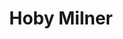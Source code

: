 ---
title: "Hoby Milner"
mypid: "571948"
contents: "/content/math/trigonometry/contents.html"
info: "/content/sports/pitchCharts/info.html"
pitches: "/content/sports/pitchCharts/pitches.html"
atbat: "/content/sports/pitchCharts/atbat.html"
type: "sports"
layout: "pitch-charts"
innings: [{"game": "ATL201803290", "name": "6", "batters": [{"inning": "6", "bid": "518692", "name": "Freddie Freeman", "result": "Homerun", "pitch": [{"ptype": 1, "swing": 1, "strike": 1, "xcoord": 86, "ycoord": 39, "velocity": "89.5", "pfx": "11.3", "pfz": "4.2"}, {"ptype": 1, "swing": 1, "strike": 1, "xcoord": 72, "ycoord": 38, "velocity": "89.1", "pfx": "11.9", "pfz": "7.2"}, {"ptype": 2, "swing": 0, "strike": 0, "xcoord": 0, "ycoord": 100, "velocity": "78.4", "pfx": "-3.4", "pfz": "-2.1"}, {"ptype": 1, "swing": 1, "strike": 1, "xcoord": 67, "ycoord": 27, "velocity": "89.4", "pfx": "8.0", "pfz": "3.2"}, {"ptype": 2, "swing": 0, "strike": 0, "xcoord": 0, "ycoord": 100, "velocity": "77.7", "pfx": "-3.3", "pfz": "-4.0"}, {"ptype": 2, "swing": 0, "strike": 0, "xcoord": 28, "ycoord": 100, "velocity": "77.2", "pfx": "-6.5", "pfz": "-4.3"}, {"ptype": 1, "swing": 1, "strike": 1, "xcoord": 66, "ycoord": 52, "velocity": "90.6", "pfx": "7.1", "pfz": "5.7"}, {"ptype": 0, "swing": 0, "strike": 0, "xcoord": 0, "ycoord": 0, "velocity": 0, "pfx": 0, "pfz": 0}, {"ptype": 0, "swing": 0, "strike": 0, "xcoord": 0, "ycoord": 0, "velocity": 0, "pfx": 0, "pfz": 0}, {"ptype": 0, "swing": 0, "strike": 0, "xcoord": 0, "ycoord": 0, "velocity": 0, "pfx": 0, "pfz": 0}], "runners": "2", "outs": "1"}, {"inning": "6", "bid": "455976", "name": "Nick Markakis", "result": "Out", "pitch": [{"ptype": 1, "swing": 1, "strike": 1, "xcoord": 48, "ycoord": 53, "velocity": "90.3", "pfx": "9.6", "pfz": "3.1"}, {"ptype": 0, "swing": 0, "strike": 0, "xcoord": 0, "ycoord": 0, "velocity": 0, "pfx": 0, "pfz": 0}, {"ptype": 0, "swing": 0, "strike": 0, "xcoord": 0, "ycoord": 0, "velocity": 0, "pfx": 0, "pfz": 0}, {"ptype": 0, "swing": 0, "strike": 0, "xcoord": 0, "ycoord": 0, "velocity": 0, "pfx": 0, "pfz": 0}, {"ptype": 0, "swing": 0, "strike": 0, "xcoord": 0, "ycoord": 0, "velocity": 0, "pfx": 0, "pfz": 0}, {"ptype": 0, "swing": 0, "strike": 0, "xcoord": 0, "ycoord": 0, "velocity": 0, "pfx": 0, "pfz": 0}, {"ptype": 0, "swing": 0, "strike": 0, "xcoord": 0, "ycoord": 0, "velocity": 0, "pfx": 0, "pfz": 0}, {"ptype": 0, "swing": 0, "strike": 0, "xcoord": 0, "ycoord": 0, "velocity": 0, "pfx": 0, "pfz": 0}, {"ptype": 0, "swing": 0, "strike": 0, "xcoord": 0, "ycoord": 0, "velocity": 0, "pfx": 0, "pfz": 0}, {"ptype": 0, "swing": 0, "strike": 0, "xcoord": 0, "ycoord": 0, "velocity": 0, "pfx": 0, "pfz": 0}], "runners": "0", "outs": "1"}]}, {"game": "ATL201803300", "name": "5", "batters": [{"inning": "5", "bid": "518692", "name": "Freddie Freeman", "result": "Walk", "pitch": [{"ptype": 2, "swing": 1, "strike": 1, "xcoord": 14, "ycoord": 66, "velocity": "75.7", "pfx": "-9.1", "pfz": "-1.7"}, {"ptype": 1, "swing": 0, "strike": 0, "xcoord": 9, "ycoord": 26, "velocity": "88.7", "pfx": "7.0", "pfz": "7.7"}, {"ptype": 1, "swing": 0, "strike": 0, "xcoord": 74, "ycoord": 3, "velocity": "88.3", "pfx": "8.3", "pfz": "4.9"}, {"ptype": 2, "swing": 0, "strike": 0, "xcoord": 0, "ycoord": 84, "velocity": "77.2", "pfx": "-5.5", "pfz": "-0.2"}, {"ptype": 1, "swing": 0, "strike": 0, "xcoord": 7, "ycoord": 56, "velocity": "89.1", "pfx": "8.7", "pfz": "6.0"}, {"ptype": 0, "swing": 0, "strike": 0, "xcoord": 0, "ycoord": 0, "velocity": 0, "pfx": 0, "pfz": 0}, {"ptype": 0, "swing": 0, "strike": 0, "xcoord": 0, "ycoord": 0, "velocity": 0, "pfx": 0, "pfz": 0}, {"ptype": 0, "swing": 0, "strike": 0, "xcoord": 0, "ycoord": 0, "velocity": 0, "pfx": 0, "pfz": 0}, {"ptype": 0, "swing": 0, "strike": 0, "xcoord": 0, "ycoord": 0, "velocity": 0, "pfx": 0, "pfz": 0}, {"ptype": 0, "swing": 0, "strike": 0, "xcoord": 0, "ycoord": 0, "velocity": 0, "pfx": 0, "pfz": 0}], "runners": "0", "outs": "2"}, {"inning": "5", "bid": "455976", "name": "Nick Markakis", "result": "Out", "pitch": [{"ptype": 1, "swing": 1, "strike": 1, "xcoord": 86, "ycoord": 69, "velocity": "88.4", "pfx": "10.3", "pfz": "1.1"}, {"ptype": 0, "swing": 0, "strike": 0, "xcoord": 0, "ycoord": 0, "velocity": 0, "pfx": 0, "pfz": 0}, {"ptype": 0, "swing": 0, "strike": 0, "xcoord": 0, "ycoord": 0, "velocity": 0, "pfx": 0, "pfz": 0}, {"ptype": 0, "swing": 0, "strike": 0, "xcoord": 0, "ycoord": 0, "velocity": 0, "pfx": 0, "pfz": 0}, {"ptype": 0, "swing": 0, "strike": 0, "xcoord": 0, "ycoord": 0, "velocity": 0, "pfx": 0, "pfz": 0}, {"ptype": 0, "swing": 0, "strike": 0, "xcoord": 0, "ycoord": 0, "velocity": 0, "pfx": 0, "pfz": 0}, {"ptype": 0, "swing": 0, "strike": 0, "xcoord": 0, "ycoord": 0, "velocity": 0, "pfx": 0, "pfz": 0}, {"ptype": 0, "swing": 0, "strike": 0, "xcoord": 0, "ycoord": 0, "velocity": 0, "pfx": 0, "pfz": 0}, {"ptype": 0, "swing": 0, "strike": 0, "xcoord": 0, "ycoord": 0, "velocity": 0, "pfx": 0, "pfz": 0}, {"ptype": 0, "swing": 0, "strike": 0, "xcoord": 0, "ycoord": 0, "velocity": 0, "pfx": 0, "pfz": 0}], "runners": "1", "outs": "2"}]}, {"game": "ATL201803310", "name": "3", "batters": [{"inning": "3", "bid": "518692", "name": "Freddie Freeman", "result": "Error", "pitch": [{"ptype": 1, "swing": 0, "strike": 0, "xcoord": 100, "ycoord": 54, "velocity": "88.2", "pfx": "11.2", "pfz": "0.1"}, {"ptype": 1, "swing": 0, "strike": 1, "xcoord": 58, "ycoord": 32, "velocity": "88.0", "pfx": "12.1", "pfz": "1.3"}, {"ptype": 1, "swing": 1, "strike": 1, "xcoord": 71, "ycoord": 48, "velocity": "88.5", "pfx": "11.5", "pfz": "1.8"}, {"ptype": 1, "swing": 1, "strike": 1, "xcoord": 100, "ycoord": 34, "velocity": "89.4", "pfx": "12.0", "pfz": "1.6"}, {"ptype": 0, "swing": 0, "strike": 0, "xcoord": 0, "ycoord": 0, "velocity": 0, "pfx": 0, "pfz": 0}, {"ptype": 0, "swing": 0, "strike": 0, "xcoord": 0, "ycoord": 0, "velocity": 0, "pfx": 0, "pfz": 0}, {"ptype": 0, "swing": 0, "strike": 0, "xcoord": 0, "ycoord": 0, "velocity": 0, "pfx": 0, "pfz": 0}, {"ptype": 0, "swing": 0, "strike": 0, "xcoord": 0, "ycoord": 0, "velocity": 0, "pfx": 0, "pfz": 0}, {"ptype": 0, "swing": 0, "strike": 0, "xcoord": 0, "ycoord": 0, "velocity": 0, "pfx": 0, "pfz": 0}, {"ptype": 0, "swing": 0, "strike": 0, "xcoord": 0, "ycoord": 0, "velocity": 0, "pfx": 0, "pfz": 0}], "runners": "3", "outs": "2"}, {"inning": "3", "bid": "455976", "name": "Nick Markakis", "result": "Single", "pitch": [{"ptype": 1, "swing": 1, "strike": 1, "xcoord": 97, "ycoord": 43, "velocity": "88.0", "pfx": "11.2", "pfz": "2.2"}, {"ptype": 0, "swing": 0, "strike": 0, "xcoord": 0, "ycoord": 0, "velocity": 0, "pfx": 0, "pfz": 0}, {"ptype": 0, "swing": 0, "strike": 0, "xcoord": 0, "ycoord": 0, "velocity": 0, "pfx": 0, "pfz": 0}, {"ptype": 0, "swing": 0, "strike": 0, "xcoord": 0, "ycoord": 0, "velocity": 0, "pfx": 0, "pfz": 0}, {"ptype": 0, "swing": 0, "strike": 0, "xcoord": 0, "ycoord": 0, "velocity": 0, "pfx": 0, "pfz": 0}, {"ptype": 0, "swing": 0, "strike": 0, "xcoord": 0, "ycoord": 0, "velocity": 0, "pfx": 0, "pfz": 0}, {"ptype": 0, "swing": 0, "strike": 0, "xcoord": 0, "ycoord": 0, "velocity": 0, "pfx": 0, "pfz": 0}, {"ptype": 0, "swing": 0, "strike": 0, "xcoord": 0, "ycoord": 0, "velocity": 0, "pfx": 0, "pfz": 0}, {"ptype": 0, "swing": 0, "strike": 0, "xcoord": 0, "ycoord": 0, "velocity": 0, "pfx": 0, "pfz": 0}, {"ptype": 0, "swing": 0, "strike": 0, "xcoord": 0, "ycoord": 0, "velocity": 0, "pfx": 0, "pfz": 0}], "runners": "7", "outs": "2"}, {"inning": "3", "bid": "605512", "name": "Preston Tucker", "result": "Out", "pitch": [{"ptype": 1, "swing": 1, "strike": 1, "xcoord": 62, "ycoord": 74, "velocity": "89.9", "pfx": "11.4", "pfz": "1.1"}, {"ptype": 1, "swing": 1, "strike": 1, "xcoord": 91, "ycoord": 55, "velocity": "89.7", "pfx": "12.3", "pfz": "1.4"}, {"ptype": 2, "swing": 0, "strike": 0, "xcoord": 0, "ycoord": 93, "velocity": "75.5", "pfx": "-7.9", "pfz": "-0.5"}, {"ptype": 1, "swing": 1, "strike": 1, "xcoord": 88, "ycoord": 48, "velocity": "89.7", "pfx": "11.3", "pfz": "2.6"}, {"ptype": 1, "swing": 1, "strike": 1, "xcoord": 76, "ycoord": 76, "velocity": "89.6", "pfx": "12.2", "pfz": "0.5"}, {"ptype": 0, "swing": 0, "strike": 0, "xcoord": 0, "ycoord": 0, "velocity": 0, "pfx": 0, "pfz": 0}, {"ptype": 0, "swing": 0, "strike": 0, "xcoord": 0, "ycoord": 0, "velocity": 0, "pfx": 0, "pfz": 0}, {"ptype": 0, "swing": 0, "strike": 0, "xcoord": 0, "ycoord": 0, "velocity": 0, "pfx": 0, "pfz": 0}, {"ptype": 0, "swing": 0, "strike": 0, "xcoord": 0, "ycoord": 0, "velocity": 0, "pfx": 0, "pfz": 0}, {"ptype": 0, "swing": 0, "strike": 0, "xcoord": 0, "ycoord": 0, "velocity": 0, "pfx": 0, "pfz": 0}], "runners": "5", "outs": "2"}]}, {"game": "NYN201804030", "name": "8", "batters": [{"inning": "8", "bid": "457803", "name": "Jay Bruce", "result": "Strikeout", "pitch": [{"ptype": 2, "swing": 0, "strike": 1, "xcoord": 26, "ycoord": 67, "velocity": "76.5", "pfx": "-6.4", "pfz": "-2.4"}, {"ptype": 1, "swing": 0, "strike": 1, "xcoord": 94, "ycoord": 66, "velocity": "88.9", "pfx": "13.0", "pfz": "1.1"}, {"ptype": 2, "swing": 0, "strike": 0, "xcoord": 0, "ycoord": 82, "velocity": "77.5", "pfx": "-4.7", "pfz": "-1.3"}, {"ptype": 1, "swing": 0, "strike": 0, "xcoord": 100, "ycoord": 60, "velocity": "89.5", "pfx": "12.6", "pfz": "1.2"}, {"ptype": 1, "swing": 0, "strike": 1, "xcoord": 38, "ycoord": 84, "velocity": "88.7", "pfx": "12.8", "pfz": "0.8"}, {"ptype": 0, "swing": 0, "strike": 0, "xcoord": 0, "ycoord": 0, "velocity": 0, "pfx": 0, "pfz": 0}, {"ptype": 0, "swing": 0, "strike": 0, "xcoord": 0, "ycoord": 0, "velocity": 0, "pfx": 0, "pfz": 0}, {"ptype": 0, "swing": 0, "strike": 0, "xcoord": 0, "ycoord": 0, "velocity": 0, "pfx": 0, "pfz": 0}, {"ptype": 0, "swing": 0, "strike": 0, "xcoord": 0, "ycoord": 0, "velocity": 0, "pfx": 0, "pfz": 0}, {"ptype": 0, "swing": 0, "strike": 0, "xcoord": 0, "ycoord": 0, "velocity": 0, "pfx": 0, "pfz": 0}], "runners": "0", "outs": "1"}, {"inning": "8", "bid": "453943", "name": "Todd Frazier", "result": "Single", "pitch": [{"ptype": 2, "swing": 0, "strike": 1, "xcoord": 89, "ycoord": 56, "velocity": "76.4", "pfx": "-7.3", "pfz": "-3.0"}, {"ptype": 1, "swing": 0, "strike": 0, "xcoord": 4, "ycoord": 38, "velocity": "89.7", "pfx": "11.0", "pfz": "5.2"}, {"ptype": 2, "swing": 1, "strike": 1, "xcoord": 53, "ycoord": 80, "velocity": "76.4", "pfx": "-7.1", "pfz": "-2.7"}, {"ptype": 0, "swing": 0, "strike": 0, "xcoord": 0, "ycoord": 0, "velocity": 0, "pfx": 0, "pfz": 0}, {"ptype": 0, "swing": 0, "strike": 0, "xcoord": 0, "ycoord": 0, "velocity": 0, "pfx": 0, "pfz": 0}, {"ptype": 0, "swing": 0, "strike": 0, "xcoord": 0, "ycoord": 0, "velocity": 0, "pfx": 0, "pfz": 0}, {"ptype": 0, "swing": 0, "strike": 0, "xcoord": 0, "ycoord": 0, "velocity": 0, "pfx": 0, "pfz": 0}, {"ptype": 0, "swing": 0, "strike": 0, "xcoord": 0, "ycoord": 0, "velocity": 0, "pfx": 0, "pfz": 0}, {"ptype": 0, "swing": 0, "strike": 0, "xcoord": 0, "ycoord": 0, "velocity": 0, "pfx": 0, "pfz": 0}, {"ptype": 0, "swing": 0, "strike": 0, "xcoord": 0, "ycoord": 0, "velocity": 0, "pfx": 0, "pfz": 0}], "runners": "0", "outs": "2"}]}, {"game": "PHI201804080", "name": "6", "batters": [{"inning": "6", "bid": "571506", "name": "Justin Bour", "result": "Walk", "pitch": [{"ptype": 2, "swing": 0, "strike": 0, "xcoord": 38, "ycoord": 88, "velocity": "77.0", "pfx": "-7.7", "pfz": "-4.5"}, {"ptype": 1, "swing": 0, "strike": 0, "xcoord": 100, "ycoord": 35, "velocity": "88.8", "pfx": "10.0", "pfz": "-0.0"}, {"ptype": 1, "swing": 0, "strike": 0, "xcoord": 0, "ycoord": 72, "velocity": "90.1", "pfx": "10.4", "pfz": "6.1"}, {"ptype": 1, "swing": 0, "strike": 1, "xcoord": 74, "ycoord": 78, "velocity": "88.5", "pfx": "9.2", "pfz": "5.8"}, {"ptype": 1, "swing": 0, "strike": 1, "xcoord": 50, "ycoord": 82, "velocity": "91.2", "pfx": "10.1", "pfz": "4.4"}, {"ptype": 1, "swing": 1, "strike": 1, "xcoord": 91, "ycoord": 19, "velocity": "88.6", "pfx": "10.4", "pfz": "0.0"}, {"ptype": 1, "swing": 0, "strike": 0, "xcoord": 3, "ycoord": 64, "velocity": "91.3", "pfx": "10.2", "pfz": "7.0"}, {"ptype": 0, "swing": 0, "strike": 0, "xcoord": 0, "ycoord": 0, "velocity": 0, "pfx": 0, "pfz": 0}, {"ptype": 0, "swing": 0, "strike": 0, "xcoord": 0, "ycoord": 0, "velocity": 0, "pfx": 0, "pfz": 0}, {"ptype": 0, "swing": 0, "strike": 0, "xcoord": 0, "ycoord": 0, "velocity": 0, "pfx": 0, "pfz": 0}], "runners": "0", "outs": "0"}]}, {"game": "PHI201804100", "name": "9", "batters": [{"inning": "9", "bid": "458015", "name": "Joey Votto", "result": "Out", "pitch": [{"ptype": 2, "swing": 0, "strike": 0, "xcoord": 0, "ycoord": 100, "velocity": "76.9", "pfx": "-7.7", "pfz": "-3.3"}, {"ptype": 1, "swing": 1, "strike": 1, "xcoord": 40, "ycoord": 70, "velocity": "88.0", "pfx": "9.2", "pfz": "6.6"}, {"ptype": 0, "swing": 0, "strike": 0, "xcoord": 0, "ycoord": 0, "velocity": 0, "pfx": 0, "pfz": 0}, {"ptype": 0, "swing": 0, "strike": 0, "xcoord": 0, "ycoord": 0, "velocity": 0, "pfx": 0, "pfz": 0}, {"ptype": 0, "swing": 0, "strike": 0, "xcoord": 0, "ycoord": 0, "velocity": 0, "pfx": 0, "pfz": 0}, {"ptype": 0, "swing": 0, "strike": 0, "xcoord": 0, "ycoord": 0, "velocity": 0, "pfx": 0, "pfz": 0}, {"ptype": 0, "swing": 0, "strike": 0, "xcoord": 0, "ycoord": 0, "velocity": 0, "pfx": 0, "pfz": 0}, {"ptype": 0, "swing": 0, "strike": 0, "xcoord": 0, "ycoord": 0, "velocity": 0, "pfx": 0, "pfz": 0}, {"ptype": 0, "swing": 0, "strike": 0, "xcoord": 0, "ycoord": 0, "velocity": 0, "pfx": 0, "pfz": 0}, {"ptype": 0, "swing": 0, "strike": 0, "xcoord": 0, "ycoord": 0, "velocity": 0, "pfx": 0, "pfz": 0}], "runners": "0", "outs": "0"}, {"inning": "9", "bid": "571697", "name": "Scooter Gennett", "result": "Strikeout", "pitch": [{"ptype": 1, "swing": 0, "strike": 0, "xcoord": 0, "ycoord": 51, "velocity": "90.0", "pfx": "8.9", "pfz": "7.3"}, {"ptype": 1, "swing": 0, "strike": 1, "xcoord": 19, "ycoord": 40, "velocity": "89.3", "pfx": "9.5", "pfz": "7.1"}, {"ptype": 2, "swing": 0, "strike": 0, "xcoord": 19, "ycoord": 93, "velocity": "76.5", "pfx": "-7.5", "pfz": "-1.8"}, {"ptype": 1, "swing": 0, "strike": 0, "xcoord": 6, "ycoord": 56, "velocity": "88.8", "pfx": "8.9", "pfz": "5.9"}, {"ptype": 1, "swing": 0, "strike": 1, "xcoord": 38, "ycoord": 56, "velocity": "89.3", "pfx": "10.1", "pfz": "5.2"}, {"ptype": 1, "swing": 0, "strike": 1, "xcoord": 15, "ycoord": 51, "velocity": "89.5", "pfx": "9.4", "pfz": "6.6"}, {"ptype": 0, "swing": 0, "strike": 0, "xcoord": 0, "ycoord": 0, "velocity": 0, "pfx": 0, "pfz": 0}, {"ptype": 0, "swing": 0, "strike": 0, "xcoord": 0, "ycoord": 0, "velocity": 0, "pfx": 0, "pfz": 0}, {"ptype": 0, "swing": 0, "strike": 0, "xcoord": 0, "ycoord": 0, "velocity": 0, "pfx": 0, "pfz": 0}, {"ptype": 0, "swing": 0, "strike": 0, "xcoord": 0, "ycoord": 0, "velocity": 0, "pfx": 0, "pfz": 0}], "runners": "0", "outs": "1"}, {"inning": "9", "bid": "594807", "name": "Adam Duvall", "result": "Strikeout", "pitch": [{"ptype": 1, "swing": 0, "strike": 1, "xcoord": 58, "ycoord": 47, "velocity": "89.4", "pfx": "9.5", "pfz": "6.8"}, {"ptype": 1, "swing": 0, "strike": 0, "xcoord": 94, "ycoord": 77, "velocity": "89.6", "pfx": "12.1", "pfz": "-0.9"}, {"ptype": 2, "swing": 0, "strike": 0, "xcoord": 96, "ycoord": 92, "velocity": "76.2", "pfx": "-6.5", "pfz": "-5.1"}, {"ptype": 1, "swing": 1, "strike": 1, "xcoord": 41, "ycoord": 65, "velocity": "90.5", "pfx": "7.6", "pfz": "6.8"}, {"ptype": 1, "swing": 0, "strike": 0, "xcoord": 100, "ycoord": 67, "velocity": "90.8", "pfx": "9.3", "pfz": "5.4"}, {"ptype": 1, "swing": 0, "strike": 1, "xcoord": 26, "ycoord": 70, "velocity": "91.1", "pfx": "8.8", "pfz": "7.4"}, {"ptype": 0, "swing": 0, "strike": 0, "xcoord": 0, "ycoord": 0, "velocity": 0, "pfx": 0, "pfz": 0}, {"ptype": 0, "swing": 0, "strike": 0, "xcoord": 0, "ycoord": 0, "velocity": 0, "pfx": 0, "pfz": 0}, {"ptype": 0, "swing": 0, "strike": 0, "xcoord": 0, "ycoord": 0, "velocity": 0, "pfx": 0, "pfz": 0}, {"ptype": 0, "swing": 0, "strike": 0, "xcoord": 0, "ycoord": 0, "velocity": 0, "pfx": 0, "pfz": 0}], "runners": "0", "outs": "2"}]}, {"game": "PHI201804110", "name": "12", "batters": [{"inning": "0", "bid": "571740", "name": "Billy Hamilton", "result": "Out", "pitch": [{"ptype": 1, "swing": 0, "strike": 1, "xcoord": 43, "ycoord": 87, "velocity": "88.6", "pfx": "9.5", "pfz": "5.7"}, {"ptype": 1, "swing": 0, "strike": 0, "xcoord": 100, "ycoord": 67, "velocity": "87.0", "pfx": "10.8", "pfz": "1.2"}, {"ptype": 1, "swing": 1, "strike": 1, "xcoord": 77, "ycoord": 58, "velocity": "88.6", "pfx": "9.7", "pfz": "5.6"}, {"ptype": 1, "swing": 0, "strike": 0, "xcoord": 0, "ycoord": 99, "velocity": "89.5", "pfx": "11.4", "pfz": "5.9"}, {"ptype": 1, "swing": 1, "strike": 1, "xcoord": 70, "ycoord": 55, "velocity": "90.1", "pfx": "10.4", "pfz": "4.0"}, {"ptype": 2, "swing": 0, "strike": 0, "xcoord": 0, "ycoord": 100, "velocity": "76.4", "pfx": "-5.3", "pfz": "-3.9"}, {"ptype": 1, "swing": 1, "strike": 1, "xcoord": 90, "ycoord": 69, "velocity": "89.9", "pfx": "11.2", "pfz": "5.5"}, {"ptype": 0, "swing": 0, "strike": 0, "xcoord": 0, "ycoord": 0, "velocity": 0, "pfx": 0, "pfz": 0}, {"ptype": 0, "swing": 0, "strike": 0, "xcoord": 0, "ycoord": 0, "velocity": 0, "pfx": 0, "pfz": 0}, {"ptype": 0, "swing": 0, "strike": 0, "xcoord": 0, "ycoord": 0, "velocity": 0, "pfx": 0, "pfz": 0}], "runners": "0", "outs": "0"}, {"inning": "0", "bid": "608385", "name": "Jesse Winker", "result": "Out", "pitch": [{"ptype": 2, "swing": 1, "strike": 1, "xcoord": 46, "ycoord": 95, "velocity": "76.8", "pfx": "-5.2", "pfz": "-5.4"}, {"ptype": 0, "swing": 0, "strike": 0, "xcoord": 0, "ycoord": 0, "velocity": 0, "pfx": 0, "pfz": 0}, {"ptype": 0, "swing": 0, "strike": 0, "xcoord": 0, "ycoord": 0, "velocity": 0, "pfx": 0, "pfz": 0}, {"ptype": 0, "swing": 0, "strike": 0, "xcoord": 0, "ycoord": 0, "velocity": 0, "pfx": 0, "pfz": 0}, {"ptype": 0, "swing": 0, "strike": 0, "xcoord": 0, "ycoord": 0, "velocity": 0, "pfx": 0, "pfz": 0}, {"ptype": 0, "swing": 0, "strike": 0, "xcoord": 0, "ycoord": 0, "velocity": 0, "pfx": 0, "pfz": 0}, {"ptype": 0, "swing": 0, "strike": 0, "xcoord": 0, "ycoord": 0, "velocity": 0, "pfx": 0, "pfz": 0}, {"ptype": 0, "swing": 0, "strike": 0, "xcoord": 0, "ycoord": 0, "velocity": 0, "pfx": 0, "pfz": 0}, {"ptype": 0, "swing": 0, "strike": 0, "xcoord": 0, "ycoord": 0, "velocity": 0, "pfx": 0, "pfz": 0}, {"ptype": 0, "swing": 0, "strike": 0, "xcoord": 0, "ycoord": 0, "velocity": 0, "pfx": 0, "pfz": 0}], "runners": "0", "outs": "1"}]}, {"game": "TBA201804150", "name": "5", "batters": [{"inning": "5", "bid": "452655", "name": "Denard Span", "result": "Out", "pitch": [{"ptype": 2, "swing": 0, "strike": 1, "xcoord": 28, "ycoord": 49, "velocity": "77.2", "pfx": "-6.8", "pfz": "-1.3"}, {"ptype": 1, "swing": 1, "strike": 1, "xcoord": 88, "ycoord": 39, "velocity": "89.2", "pfx": "11.5", "pfz": "0.7"}, {"ptype": 0, "swing": 0, "strike": 0, "xcoord": 0, "ycoord": 0, "velocity": 0, "pfx": 0, "pfz": 0}, {"ptype": 0, "swing": 0, "strike": 0, "xcoord": 0, "ycoord": 0, "velocity": 0, "pfx": 0, "pfz": 0}, {"ptype": 0, "swing": 0, "strike": 0, "xcoord": 0, "ycoord": 0, "velocity": 0, "pfx": 0, "pfz": 0}, {"ptype": 0, "swing": 0, "strike": 0, "xcoord": 0, "ycoord": 0, "velocity": 0, "pfx": 0, "pfz": 0}, {"ptype": 0, "swing": 0, "strike": 0, "xcoord": 0, "ycoord": 0, "velocity": 0, "pfx": 0, "pfz": 0}, {"ptype": 0, "swing": 0, "strike": 0, "xcoord": 0, "ycoord": 0, "velocity": 0, "pfx": 0, "pfz": 0}, {"ptype": 0, "swing": 0, "strike": 0, "xcoord": 0, "ycoord": 0, "velocity": 0, "pfx": 0, "pfz": 0}, {"ptype": 0, "swing": 0, "strike": 0, "xcoord": 0, "ycoord": 0, "velocity": 0, "pfx": 0, "pfz": 0}], "runners": "0", "outs": "0"}]}, {"game": "ATL201804170", "name": "6", "batters": [{"inning": "6", "bid": "455976", "name": "Nick Markakis", "result": "Out", "pitch": [{"ptype": 1, "swing": 1, "strike": 1, "xcoord": 80, "ycoord": 16, "velocity": "87.7", "pfx": "11.2", "pfz": "1.4"}, {"ptype": 1, "swing": 1, "strike": 1, "xcoord": 100, "ycoord": 61, "velocity": "89.2", "pfx": "11.6", "pfz": "3.1"}, {"ptype": 2, "swing": 0, "strike": 0, "xcoord": 0, "ycoord": 100, "velocity": "78.0", "pfx": "-3.7", "pfz": "-2.8"}, {"ptype": 1, "swing": 1, "strike": 1, "xcoord": 54, "ycoord": 41, "velocity": "90.4", "pfx": "10.9", "pfz": "5.5"}, {"ptype": 1, "swing": 0, "strike": 0, "xcoord": 0, "ycoord": 59, "velocity": "90.6", "pfx": "9.5", "pfz": "5.9"}, {"ptype": 2, "swing": 1, "strike": 1, "xcoord": 67, "ycoord": 70, "velocity": "77.2", "pfx": "-3.5", "pfz": "-4.9"}, {"ptype": 0, "swing": 0, "strike": 0, "xcoord": 0, "ycoord": 0, "velocity": 0, "pfx": 0, "pfz": 0}, {"ptype": 0, "swing": 0, "strike": 0, "xcoord": 0, "ycoord": 0, "velocity": 0, "pfx": 0, "pfz": 0}, {"ptype": 0, "swing": 0, "strike": 0, "xcoord": 0, "ycoord": 0, "velocity": 0, "pfx": 0, "pfz": 0}, {"ptype": 0, "swing": 0, "strike": 0, "xcoord": 0, "ycoord": 0, "velocity": 0, "pfx": 0, "pfz": 0}], "runners": "0", "outs": "0"}, {"inning": "6", "bid": "605512", "name": "Preston Tucker", "result": "Out", "pitch": [{"ptype": 1, "swing": 1, "strike": 1, "xcoord": 69, "ycoord": 55, "velocity": "88.8", "pfx": "10.7", "pfz": "2.1"}, {"ptype": 0, "swing": 0, "strike": 0, "xcoord": 0, "ycoord": 0, "velocity": 0, "pfx": 0, "pfz": 0}, {"ptype": 0, "swing": 0, "strike": 0, "xcoord": 0, "ycoord": 0, "velocity": 0, "pfx": 0, "pfz": 0}, {"ptype": 0, "swing": 0, "strike": 0, "xcoord": 0, "ycoord": 0, "velocity": 0, "pfx": 0, "pfz": 0}, {"ptype": 0, "swing": 0, "strike": 0, "xcoord": 0, "ycoord": 0, "velocity": 0, "pfx": 0, "pfz": 0}, {"ptype": 0, "swing": 0, "strike": 0, "xcoord": 0, "ycoord": 0, "velocity": 0, "pfx": 0, "pfz": 0}, {"ptype": 0, "swing": 0, "strike": 0, "xcoord": 0, "ycoord": 0, "velocity": 0, "pfx": 0, "pfz": 0}, {"ptype": 0, "swing": 0, "strike": 0, "xcoord": 0, "ycoord": 0, "velocity": 0, "pfx": 0, "pfz": 0}, {"ptype": 0, "swing": 0, "strike": 0, "xcoord": 0, "ycoord": 0, "velocity": 0, "pfx": 0, "pfz": 0}, {"ptype": 0, "swing": 0, "strike": 0, "xcoord": 0, "ycoord": 0, "velocity": 0, "pfx": 0, "pfz": 0}], "runners": "0", "outs": "1"}]}, {"game": "ATL201804180", "name": "8", "batters": [{"inning": "8", "bid": "518692", "name": "Freddie Freeman", "result": "HBP", "pitch": [{"ptype": 2, "swing": 1, "strike": 1, "xcoord": 42, "ycoord": 44, "velocity": "78.0", "pfx": "-3.8", "pfz": "-3.1"}, {"ptype": 2, "swing": 0, "strike": 0, "xcoord": 20, "ycoord": 100, "velocity": "77.4", "pfx": "-3.1", "pfz": "-3.6"}, {"ptype": 1, "swing": 0, "strike": 0, "xcoord": 100, "ycoord": 73, "velocity": "89.0", "pfx": "10.0", "pfz": "1.2"}, {"ptype": 2, "swing": 1, "strike": 1, "xcoord": 43, "ycoord": 59, "velocity": "78.2", "pfx": "-4.1", "pfz": "-3.7"}, {"ptype": 1, "swing": 0, "strike": 0, "xcoord": 100, "ycoord": 10, "velocity": "89.9", "pfx": "7.7", "pfz": "5.1"}, {"ptype": 0, "swing": 0, "strike": 0, "xcoord": 0, "ycoord": 0, "velocity": 0, "pfx": 0, "pfz": 0}, {"ptype": 0, "swing": 0, "strike": 0, "xcoord": 0, "ycoord": 0, "velocity": 0, "pfx": 0, "pfz": 0}, {"ptype": 0, "swing": 0, "strike": 0, "xcoord": 0, "ycoord": 0, "velocity": 0, "pfx": 0, "pfz": 0}, {"ptype": 0, "swing": 0, "strike": 0, "xcoord": 0, "ycoord": 0, "velocity": 0, "pfx": 0, "pfz": 0}, {"ptype": 0, "swing": 0, "strike": 0, "xcoord": 0, "ycoord": 0, "velocity": 0, "pfx": 0, "pfz": 0}], "runners": "0", "outs": "1"}, {"inning": "8", "bid": "455976", "name": "Nick Markakis", "result": "Single", "pitch": [{"ptype": 1, "swing": 1, "strike": 1, "xcoord": 50, "ycoord": 74, "velocity": "87.8", "pfx": "10.7", "pfz": "1.9"}, {"ptype": 0, "swing": 0, "strike": 0, "xcoord": 0, "ycoord": 0, "velocity": 0, "pfx": 0, "pfz": 0}, {"ptype": 0, "swing": 0, "strike": 0, "xcoord": 0, "ycoord": 0, "velocity": 0, "pfx": 0, "pfz": 0}, {"ptype": 0, "swing": 0, "strike": 0, "xcoord": 0, "ycoord": 0, "velocity": 0, "pfx": 0, "pfz": 0}, {"ptype": 0, "swing": 0, "strike": 0, "xcoord": 0, "ycoord": 0, "velocity": 0, "pfx": 0, "pfz": 0}, {"ptype": 0, "swing": 0, "strike": 0, "xcoord": 0, "ycoord": 0, "velocity": 0, "pfx": 0, "pfz": 0}, {"ptype": 0, "swing": 0, "strike": 0, "xcoord": 0, "ycoord": 0, "velocity": 0, "pfx": 0, "pfz": 0}, {"ptype": 0, "swing": 0, "strike": 0, "xcoord": 0, "ycoord": 0, "velocity": 0, "pfx": 0, "pfz": 0}, {"ptype": 0, "swing": 0, "strike": 0, "xcoord": 0, "ycoord": 0, "velocity": 0, "pfx": 0, "pfz": 0}, {"ptype": 0, "swing": 0, "strike": 0, "xcoord": 0, "ycoord": 0, "velocity": 0, "pfx": 0, "pfz": 0}], "runners": "1", "outs": "1"}, {"inning": "8", "bid": "435559", "name": "Kurt Suzuki", "result": "Single", "pitch": [{"ptype": 1, "swing": 1, "strike": 1, "xcoord": 38, "ycoord": 42, "velocity": "88.9", "pfx": "7.6", "pfz": "5.4"}, {"ptype": 0, "swing": 0, "strike": 0, "xcoord": 0, "ycoord": 0, "velocity": 0, "pfx": 0, "pfz": 0}, {"ptype": 0, "swing": 0, "strike": 0, "xcoord": 0, "ycoord": 0, "velocity": 0, "pfx": 0, "pfz": 0}, {"ptype": 0, "swing": 0, "strike": 0, "xcoord": 0, "ycoord": 0, "velocity": 0, "pfx": 0, "pfz": 0}, {"ptype": 0, "swing": 0, "strike": 0, "xcoord": 0, "ycoord": 0, "velocity": 0, "pfx": 0, "pfz": 0}, {"ptype": 0, "swing": 0, "strike": 0, "xcoord": 0, "ycoord": 0, "velocity": 0, "pfx": 0, "pfz": 0}, {"ptype": 0, "swing": 0, "strike": 0, "xcoord": 0, "ycoord": 0, "velocity": 0, "pfx": 0, "pfz": 0}, {"ptype": 0, "swing": 0, "strike": 0, "xcoord": 0, "ycoord": 0, "velocity": 0, "pfx": 0, "pfz": 0}, {"ptype": 0, "swing": 0, "strike": 0, "xcoord": 0, "ycoord": 0, "velocity": 0, "pfx": 0, "pfz": 0}, {"ptype": 0, "swing": 0, "strike": 0, "xcoord": 0, "ycoord": 0, "velocity": 0, "pfx": 0, "pfz": 0}], "runners": "5", "outs": "1"}, {"inning": "8", "bid": "488721", "name": "Peter Bourjos", "result": "Out", "pitch": [{"ptype": 2, "swing": 1, "strike": 1, "xcoord": 43, "ycoord": 67, "velocity": "77.0", "pfx": "-2.8", "pfz": "-3.7"}, {"ptype": 2, "swing": 0, "strike": 0, "xcoord": 0, "ycoord": 100, "velocity": "77.9", "pfx": "-2.0", "pfz": "-4.3"}, {"ptype": 1, "swing": 1, "strike": 1, "xcoord": 82, "ycoord": 73, "velocity": "90.8", "pfx": "11.0", "pfz": "0.3"}, {"ptype": 0, "swing": 0, "strike": 0, "xcoord": 0, "ycoord": 0, "velocity": 0, "pfx": 0, "pfz": 0}, {"ptype": 0, "swing": 0, "strike": 0, "xcoord": 0, "ycoord": 0, "velocity": 0, "pfx": 0, "pfz": 0}, {"ptype": 0, "swing": 0, "strike": 0, "xcoord": 0, "ycoord": 0, "velocity": 0, "pfx": 0, "pfz": 0}, {"ptype": 0, "swing": 0, "strike": 0, "xcoord": 0, "ycoord": 0, "velocity": 0, "pfx": 0, "pfz": 0}, {"ptype": 0, "swing": 0, "strike": 0, "xcoord": 0, "ycoord": 0, "velocity": 0, "pfx": 0, "pfz": 0}, {"ptype": 0, "swing": 0, "strike": 0, "xcoord": 0, "ycoord": 0, "velocity": 0, "pfx": 0, "pfz": 0}, {"ptype": 0, "swing": 0, "strike": 0, "xcoord": 0, "ycoord": 0, "velocity": 0, "pfx": 0, "pfz": 0}], "runners": "5", "outs": "1"}, {"inning": "8", "bid": "621020", "name": "Dansby Swanson", "result": "IBB", "pitch": [{"ptype": 5, "swing": 0, "strike": 0, "xcoord": 50, "ycoord": 100, "velocity": "", "pfx": "", "pfz": ""}, {"ptype": 5, "swing": 0, "strike": 0, "xcoord": 50, "ycoord": 100, "velocity": "", "pfx": "", "pfz": ""}, {"ptype": 5, "swing": 0, "strike": 0, "xcoord": 50, "ycoord": 100, "velocity": "", "pfx": "", "pfz": ""}, {"ptype": 5, "swing": 0, "strike": 0, "xcoord": 50, "ycoord": 100, "velocity": "", "pfx": "", "pfz": ""}, {"ptype": 0, "swing": 0, "strike": 0, "xcoord": 0, "ycoord": 0, "velocity": 0, "pfx": 0, "pfz": 0}, {"ptype": 0, "swing": 0, "strike": 0, "xcoord": 0, "ycoord": 0, "velocity": 0, "pfx": 0, "pfz": 0}, {"ptype": 0, "swing": 0, "strike": 0, "xcoord": 0, "ycoord": 0, "velocity": 0, "pfx": 0, "pfz": 0}, {"ptype": 0, "swing": 0, "strike": 0, "xcoord": 0, "ycoord": 0, "velocity": 0, "pfx": 0, "pfz": 0}, {"ptype": 0, "swing": 0, "strike": 0, "xcoord": 0, "ycoord": 0, "velocity": 0, "pfx": 0, "pfz": 0}, {"ptype": 0, "swing": 0, "strike": 0, "xcoord": 0, "ycoord": 0, "velocity": 0, "pfx": 0, "pfz": 0}], "runners": "4", "outs": "2"}, {"inning": "8", "bid": "475247", "name": "Ryan Flaherty", "result": "Single", "pitch": [{"ptype": 2, "swing": 0, "strike": 0, "xcoord": 0, "ycoord": 100, "velocity": "79.2", "pfx": "-2.7", "pfz": "-4.4"}, {"ptype": 1, "swing": 1, "strike": 1, "xcoord": 87, "ycoord": 55, "velocity": "89.2", "pfx": "11.1", "pfz": "2.0"}, {"ptype": 0, "swing": 0, "strike": 0, "xcoord": 0, "ycoord": 0, "velocity": 0, "pfx": 0, "pfz": 0}, {"ptype": 0, "swing": 0, "strike": 0, "xcoord": 0, "ycoord": 0, "velocity": 0, "pfx": 0, "pfz": 0}, {"ptype": 0, "swing": 0, "strike": 0, "xcoord": 0, "ycoord": 0, "velocity": 0, "pfx": 0, "pfz": 0}, {"ptype": 0, "swing": 0, "strike": 0, "xcoord": 0, "ycoord": 0, "velocity": 0, "pfx": 0, "pfz": 0}, {"ptype": 0, "swing": 0, "strike": 0, "xcoord": 0, "ycoord": 0, "velocity": 0, "pfx": 0, "pfz": 0}, {"ptype": 0, "swing": 0, "strike": 0, "xcoord": 0, "ycoord": 0, "velocity": 0, "pfx": 0, "pfz": 0}, {"ptype": 0, "swing": 0, "strike": 0, "xcoord": 0, "ycoord": 0, "velocity": 0, "pfx": 0, "pfz": 0}, {"ptype": 0, "swing": 0, "strike": 0, "xcoord": 0, "ycoord": 0, "velocity": 0, "pfx": 0, "pfz": 0}], "runners": "5", "outs": "2"}, {"inning": "8", "bid": "572669", "name": "Lane Adams", "result": "Strikeout", "pitch": [{"ptype": 1, "swing": 1, "strike": 1, "xcoord": 39, "ycoord": 47, "velocity": "89.3", "pfx": "9.6", "pfz": "5.7"}, {"ptype": 4, "swing": 0, "strike": 0, "xcoord": 54, "ycoord": 100, "velocity": "82.6", "pfx": "8.9", "pfz": "3.2"}, {"ptype": 1, "swing": 1, "strike": 1, "xcoord": 78, "ycoord": 48, "velocity": "90.7", "pfx": "9.2", "pfz": "5.0"}, {"ptype": 1, "swing": 1, "strike": 1, "xcoord": 63, "ycoord": 32, "velocity": "91.5", "pfx": "8.4", "pfz": "5.1"}, {"ptype": 0, "swing": 0, "strike": 0, "xcoord": 0, "ycoord": 0, "velocity": 0, "pfx": 0, "pfz": 0}, {"ptype": 0, "swing": 0, "strike": 0, "xcoord": 0, "ycoord": 0, "velocity": 0, "pfx": 0, "pfz": 0}, {"ptype": 0, "swing": 0, "strike": 0, "xcoord": 0, "ycoord": 0, "velocity": 0, "pfx": 0, "pfz": 0}, {"ptype": 0, "swing": 0, "strike": 0, "xcoord": 0, "ycoord": 0, "velocity": 0, "pfx": 0, "pfz": 0}, {"ptype": 0, "swing": 0, "strike": 0, "xcoord": 0, "ycoord": 0, "velocity": 0, "pfx": 0, "pfz": 0}, {"ptype": 0, "swing": 0, "strike": 0, "xcoord": 0, "ycoord": 0, "velocity": 0, "pfx": 0, "pfz": 0}], "runners": "5", "outs": "2"}]}]
allBid: [{"bid": "518692", "fullname": "Freddie Freeman"}, {"bid": "455976", "fullname": "Nick Markakis"}, {"bid": "605512", "fullname": "Preston Tucker"}, {"bid": "457803", "fullname": "Jay Bruce"}, {"bid": "453943", "fullname": "Todd Frazier"}, {"bid": "571506", "fullname": "Justin Bour"}, {"bid": "458015", "fullname": "Joey Votto"}, {"bid": "571697", "fullname": "Scooter Gennett"}, {"bid": "594807", "fullname": "Adam Duvall"}, {"bid": "571740", "fullname": "Billy Hamilton"}, {"bid": "608385", "fullname": "Jesse Winker"}, {"bid": "452655", "fullname": "Denard Span"}, {"bid": "435559", "fullname": "Kurt Suzuki"}, {"bid": "488721", "fullname": "Peter Bourjos"}, {"bid": "621020", "fullname": "Dansby Swanson"}, {"bid": "475247", "fullname": "Ryan Flaherty"}, {"bid": "572669", "fullname": "Lane Adams"}]
allGames: [{"gameid": "ATL201803290", "fullname": "2018 March 29 (Atlanta Braves)"}, {"gameid": "ATL201803300", "fullname": "2018 March 30 (Atlanta Braves)"}, {"gameid": "ATL201803310", "fullname": "2018 March 31 (Atlanta Braves)"}, {"gameid": "NYN201804030", "fullname": "2018 April 3 (New York Mets)"}, {"gameid": "PHI201804080", "fullname": "2018 April 8 (Philadelphia Phillies)"}, {"gameid": "PHI201804100", "fullname": "2018 April 10 (Philadelphia Phillies)"}, {"gameid": "PHI201804110", "fullname": "2018 April 11 (Philadelphia Phillies)"}, {"gameid": "TBA201804150", "fullname": "2018 April 15 (Tamba Bay Rays)"}, {"gameid": "ATL201804170", "fullname": "2018 April 17 (Atlanta Braves)"}, {"gameid": "ATL201804180", "fullname": "2018 April 18 (Atlanta Braves)"}]
---